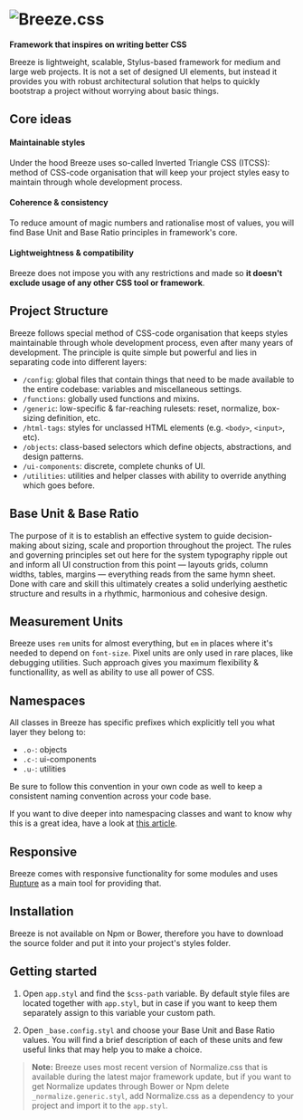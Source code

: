 # ![Breeze.css](https://habrastorage.org/files/ede/685/cf4/ede685cf4074400a8523cb34c94809d2.png)

**Framework that inspires on writing better CSS**

Breeze is lightweight, scalable, Stylus-based framework for medium and large web projects. It is not a set of designed UI elements, but instead it provides you with robust architectural solution that helps to quickly bootstrap a project without worrying about basic things.

## Core ideas

#### Maintainable styles

Under the hood Breeze uses so-called Inverted Triangle CSS (ITCSS): method of CSS-code organisation that will keep your project styles easy to maintain through whole development process.

#### Coherence & consistency

To reduce amount of magic numbers and rationalise most of values, you will find Base Unit and Base Ratio principles in framework's core.

#### Lightweightness & compatibility

Breeze does not impose you with any restrictions and made so **it doesn't exclude usage of any other CSS tool or framework**.

## Project Structure

Breeze follows special method of CSS-code organisation that keeps styles maintainable through whole development process, even after many years of development. The principle is quite simple but powerful and lies in separating code into different layers:

  - `/config`: global files that contain things that need to be made available to the entire codebase: variables and miscellaneous settings.
  - `/functions`: globally used functions and mixins.
  - `/generic`: low-specific & far-reaching rulesets: reset, normalize, box-sizing definition, etc.
  - `/html-tags`: styles for unclassed HTML elements (e.g. `<body>`, `<input>`, etc).
  - `/objects`: class-based selectors which define objects, abstractions, and design patterns.
  - `/ui-components`: discrete, complete chunks of UI.
  - `/utilities`: utilities and helper classes with ability to override anything which goes before.

## Base Unit & Base Ratio

The purpose of it is to establish an effective system to guide decision-making about sizing, scale and proportion throughout the project. The rules and governing principles set out here for the system typography ripple out and inform all UI construction from this point — layouts grids, column widths, tables, margins — everything reads from the same hymn sheet. Done with care and skill this ultimately creates a solid underlying aesthetic structure and results in a rhythmic, harmonious and cohesive design.  

## Measurement Units

Breeze uses `rem` units for almost everything, but `em` in places where it's needed to depend on `font-size`. Pixel units are only used in rare places, like debugging utilities. Such approach gives you maximum flexibility & functionallity, as well as ability to use all power of CSS.

## Namespaces

All classes in Breeze has specific prefixes which explicitly tell you what layer they belong to:

  - `.o-`: objects
  - `.c-`: ui-components
  - `.u-`: utilities

Be sure to follow this convention in your own code as well to keep a consistent naming convention across your code base. 

If you want to dive deeper into namespacing classes and want to know why this is a great idea, have a look at [this article](http://csswizardry.com/2015/03/more-transparent-ui-code-with-namespaces/).

## Responsive

Breeze comes with responsive functionality for some modules and uses [Rupture](https://github.com/jescalan/rupture) as a main tool for providing that.

## Installation

Breeze is not available on Npm or Bower, therefore you have to download the source folder and put it into your project's styles folder.

## Getting started

1. Open `app.styl` and find the `$css-path` variable. By default style files are located together with `app.styl`, but in case if you want to keep them separately assign to this variable your custom path.

2. Open `_base.config.styl` and choose your Base Unit and Base Ratio values. You will find a brief description of each of these units and few useful links that may help you to make a choice.

> **Note:** Breeze uses most recent version of Normalize.css that is available during the latest major framework update, but if you want to get Normalize updates through Bower or Npm delete `_normalize.generic.styl`, add Normalize.css as a dependency to your project and import it to the `app.styl`.
